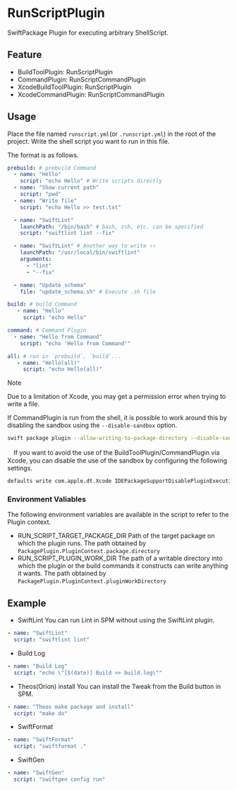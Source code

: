 # RunScriptPlugin

SwiftPackage Plugin for executing arbitrary ShellScript.

## Feature
- BuildToolPlugin: RunScriptPlugin
- CommandPlugin: RunScriptCommandPlugin
- XcodeBuildToolPlugin: RunScriptPlugin
- XcodeCommandPlugin: RunScriptCommandPlugin

## Usage
Place the file named `runscript.yml`(or `.runscript.yml`) in the root of the project.
Write the shell script you want to run in this file.

The format is as follows.

```yaml
prebuild: # prebuild Command
  - name: "Hello"
    script: "echo Hello" # Write scripts directly
  - name: "Show current path"
    script: "pwd"
  - name: "Write file"
    script: "echo Hello >> test.txt"

  - name: "SwiftLint"
    launchPath: "/bin/bash" # bash, zsh, etc. can be specified
    script: "swiftlint lint --fix"

  - name: "SwiftLint" # Another way to write ↑↑
    launchPath: "/usr/local/bin/swiftlint"
    arguments:
      - "lint"
      - "--fix"

  - name: "Update schema"
    file: "update_schema.sh" # Execute .sh file

build: # build Command
   - name: "Hello"
     script: "echo Hello"

command: # Command Plugin
  - name: "Hello from Command"
    script: "echo 'Hello from Command'"

all: # run in `prebuild`, `build`...
   - name: "Hello(all)"
     script: "echo Hello(all)"
```

> [!NOTE]
> Due to a limitation of Xcode, you may get a permission error when trying to write a file.
>
> If CommandPlugin is run from the shell, it is possible to work around this by disabling the sandbox using the `--disable-sandbox` option.
> ```sh
> swift package plugin --allow-writing-to-package-directory --disable-sandbox run-script
> ```
>
>　If you want to avoid the use of the BuildToolPlugin/CommandPlugin via Xcode, you can disable the use of the sandbox by configuring the following settings.
> ```sh
> defaults write com.apple.dt.Xcode IDEPackageSupportDisablePluginExecutionSandbox -bool YES
> ```

### Environment Valiables

The following environment variables are available in the script to refer to the Plugin context.

- RUN_SCRIPT_TARGET_PACKAGE_DIR
    Path of the target package on which the plugin runs.
    The path obtained by `PackagePlugin.PluginContext.package.directory`
- RUN_SCRIPT_PLUGIN_WORK_DIR
    The path of a writable directory into which the plugin or the build commands it constructs can write anything it wants.
    The path obtained by `PackagePlugin.PluginContext.pluginWorkDirectory`

## Example
- SwiftLint
You can run Lint in SPM without using the SwiftLint plugin.
```yaml
- name: "SwiftLint"
  script: "swiftlint lint"
```

- Build Log
```yaml
- name: "Build Log"
  script: "echo \"[$(date)] Build >> build.log\""
```

- Theos(Orion) install
You can install the Tweak from the Build button in SPM.
```yaml
- name: "Theos make package and install"
  script: "make do"
```
- SwiftFormat
```yaml
- name: "SwiftFormat"
  script: "swiftformat ."
```

- SwiftGen
```yaml
- name: "SwiftGen"
  script: "swiftgen config run"
```
